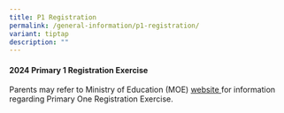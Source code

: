```yaml
---
title: P1 Registration
permalink: /general-information/p1-registration/
variant: tiptap
description: ""
---
```

<h4>2024 Primary 1 Registration Exercise</h4>
<p>Parents may refer to Ministry of Education (MOE) <a href="https://www.moe.gov.sg/primary/p1-registration/registration-phases-key-dates" rel="noopener noreferrer nofollow" target="_blank">website </a>for
information regarding Primary One Registration Exercise.</p>